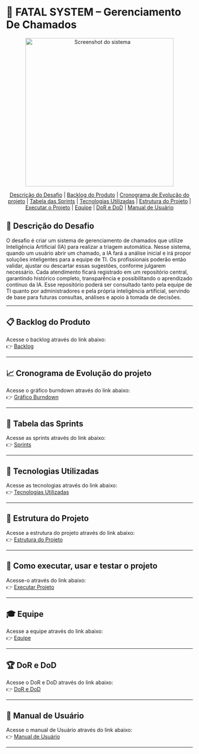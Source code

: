 # 🚀 FATAL SYSTEM – Gerenciamento De Chamados

<div align="center">
  <img src="./Docs/img/logoFatalSystem.png" alt="Screenshot do sistema" width="400"/>
</div>

<div align="center">
  
  [Descrição do Desafio](#-descrição-do-desafio) | [Backlog do Produto](#-backlog-do-produto) | [Cronograma de Evolução do projeto](#-cronograma-de-evolução-do-projeto) | [Tabela das Sprints](#-tabela-das-sprints) |   [Tecnologias Utilizadas](#-tecnologias-utilizadas) | [Estrutura do Projeto](#-estrutura-do-projeto) | [Executar o Projeto](#-como-executar-usar-e-testar-o-projeto) | [Equipe](#-equipe) | [DoR e DoD](#-dor-e-dod) | [Manual de Usuário](#-manual-de-usuário)
  
</div>

## 📌 Descrição do Desafio
O desafio é criar um sistema de gerenciamento de chamados que utilize Inteligência Artificial (IA) para realizar a triagem automática.
Nesse sistema, quando um usuário abrir um chamado, a IA fará a análise inicial e irá propor soluções inteligentes para a equipe de TI. Os profissionais poderão então validar, ajustar ou descartar essas sugestões, conforme julgarem necessário.
Cada atendimento ficará registrado em um repositório central, garantindo histórico completo, transparência e possibilitando o aprendizado contínuo da IA. Esse repositório poderá ser consultado tanto pela equipe de TI quanto por administradores e pela própria inteligência artificial, servindo de base para futuras consultas, análises e apoio à tomada de decisões.

---

## 📋 Backlog do Produto
Acesse o backlog através do link abaixo:  
👉 [Backlog](https://github.com/liedson-silva/chamados/blob/main/Docs/Backlog.md)

---

## 📈 Cronograma de Evolução do projeto
Acesse o gráfico burndown através do link abaixo:  
👉 [Gráfico Burndown](https://github.com/liedson-silva/chamados/blob/main/Docs/img/Grafico_Burndown.png)

---

## 📅 Tabela das Sprints
Acesse as sprints através do link abaixo:  
👉 [Sprints](https://github.com/liedson-silva/chamados/blob/main/Docs/Sprints.md)

---

## 🤖 Tecnologias Utilizadas
Acesse as tecnologias através do link abaixo:  
👉 [Tecnologias Utilizadas](https://github.com/liedson-silva/chamados/blob/main/Docs/Tecnologias%20utilizadas.md)

---

## 📂 Estrutura do Projeto
Acesse a estrutura do projeto através do link abaixo:  
👉 [Estrutura do Projeto](https://github.com/liedson-silva/chamados/blob/main/Docs/Estrutura%20do%20projeto.md)

---

## 📖 Como executar, usar e testar o projeto
Acesse-o através do link abaixo:  
👉 [Executar Projeto](https://github.com/liedson-silva/chamados/blob/main/Docs/Manual%20de%20instalação.md)

---

## 🎓 Equipe
Acesse a equipe através do link abaixo:  
👉 [Equipe](https://github.com/liedson-silva/chamados/blob/main/Docs/Equipe.md)

---

## 🏆 DoR e DoD
Acesse o DoR e DoD através do link abaixo:  
👉 [DoR e DoD](https://github.com/liedson-silva/chamados/blob/main/Docs/DoR%20e%20DodD.md)

---

## 📖 Manual de Usuário
Acesse o manual de Usuário através do link abaixo:  
👉 [Manual de Usuário](https://github.com/liedson-silva/chamados/blob/main/Docs/Manual%20de%20instalação.md)

---
